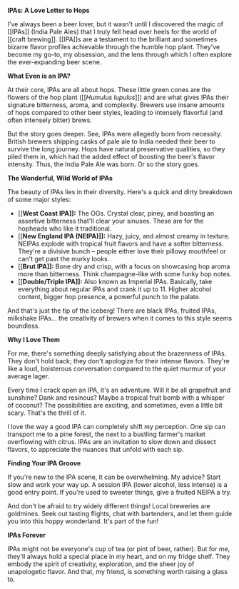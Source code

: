 **IPAs: A Love Letter to Hops**

I've always been a beer lover, but it wasn't until I discovered the magic of [[IPAs]] (India Pale Ales) that I truly fell head over heels for the world of [[craft brewing]]. [[IPA]]s are a testament to the brilliant and sometimes bizarre flavor profiles achievable through the humble hop plant. They've become my go-to, my obsession, and the lens through which I often explore the ever-expanding beer scene.

**What Even is an IPA?**

At their core, IPAs are all about hops. These little green cones are the flowers of the hop plant ([[_Humulus lupulus_]]) and are what gives IPAs their signature bitterness, aroma, and complexity. Brewers use insane amounts of hops compared to other beer styles, leading to intensely flavorful (and often intensely bitter) brews.

But the story goes deeper. See, IPAs were allegedly born from necessity. British brewers shipping casks of pale ale to India needed their beer to survive the long journey. Hops have natural preservative qualities, so they piled them in, which had the added effect of boosting the beer's flavor intensity. Thus, the India Pale Ale was born. Or so the story goes.

**The Wonderful, Wild World of IPAs**

The beauty of IPAs lies in their diversity. Here's a quick and dirty breakdown of some major styles:

- [[**West Coast IPA]]:** The OGs. Crystal clear, piney, and boasting an assertive bitterness that'll clear your sinuses. These are for the hopheads who like it traditional.
- [[**New England IPA (NEIPA)]]:** Hazy, juicy, and almost creamy in texture. NEIPAs explode with tropical fruit flavors and have a softer bitterness. They're a divisive bunch – people either love their pillowy mouthfeel or can't get past the murky looks.
- [[**Brut IPA]]:** Bone dry and crisp, with a focus on showcasing hop aroma more than bitterness. Think champagne-like with some funky hop notes.
- [[**Double/Triple IPA]]:** Also known as Imperial IPAs. Basically, take everything about regular IPAs and crank it up to 11. Higher alcohol content, bigger hop presence, a powerful punch to the palate.

And that's just the tip of the iceberg! There are black IPAs, fruited IPAs, milkshake IPAs... the creativity of brewers when it comes to this style seems boundless.

**Why I Love Them**

For me, there's something deeply satisfying about the brazenness of IPAs. They don't hold back; they don't apologize for their intense flavors. They're like a loud, boisterous conversation compared to the quiet murmur of your average lager.

Every time I crack open an IPA, it's an adventure. Will it be all grapefruit and sunshine? Dank and resinous? Maybe a tropical fruit bomb with a whisper of coconut? The possibilities are exciting, and sometimes, even a little bit scary. That's the thrill of it.

I love the way a good IPA can completely shift my perception. One sip can transport me to a pine forest, the next to a bustling farmer's market overflowing with citrus. IPAs are an invitation to slow down and dissect flavors, to appreciate the nuances that unfold with each sip.

**Finding Your IPA Groove**

If you're new to the IPA scene, it can be overwhelming. My advice? Start slow and work your way up. A session IPA (lower alcohol, less intense) is a good entry point. If you're used to sweeter things, give a fruited NEIPA a try.

And don't be afraid to try widely different things! Local breweries are goldmines. Seek out tasting flights, chat with bartenders, and let them guide you into this hoppy wonderland. It's part of the fun!

**IPAs Forever**

IPAs might not be everyone's cup of tea (or pint of beer, rather). But for me, they'll always hold a special place in my heart, and on my fridge shelf. They embody the spirit of creativity, exploration, and the sheer joy of unapologetic flavor. And that, my friend, is something worth raising a glass to.